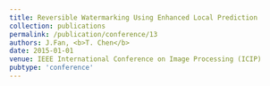 ```yaml
---
title: Reversible Watermarking Using Enhanced Local Prediction
collection: publications
permalink: /publication/conference/13
authors: J.Fan, <b>T. Chen</b>
date: 2015-01-01
venue: IEEE International Conference on Image Processing (ICIP)
pubtype: 'conference'
---
```


<!-- paperurl: 'http://academicpages.github.io/files/paper1.pdf'
citation: 'Your Name, You. (2009). &quot;Paper Title Number 1.&quot; <i>Journal 1</i>. 1(1).' -->
<!-- [Download paper here](http://academicpages.github.io/files/paper1.pdf) -->
